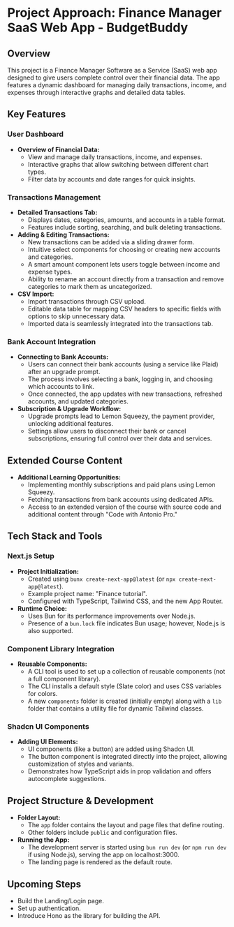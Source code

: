 # Project Approach: Finance Manager SaaS Web App - BudgetBuddy

## Overview
This project is a Finance Manager Software as a Service (SaaS) web app designed to give users complete control over their financial data. The app features a dynamic dashboard for managing daily transactions, income, and expenses through interactive graphs and detailed data tables.

## Key Features

### User Dashboard
- **Overview of Financial Data:**  
  - View and manage daily transactions, income, and expenses.
  - Interactive graphs that allow switching between different chart types.
  - Filter data by accounts and date ranges for quick insights.

### Transactions Management
- **Detailed Transactions Tab:**  
  - Displays dates, categories, amounts, and accounts in a table format.
  - Features include sorting, searching, and bulk deleting transactions.
- **Adding & Editing Transactions:**  
  - New transactions can be added via a sliding drawer form.
  - Intuitive select components for choosing or creating new accounts and categories.
  - A smart amount component lets users toggle between income and expense types.
  - Ability to rename an account directly from a transaction and remove categories to mark them as uncategorized.
- **CSV Import:**  
  - Import transactions through CSV upload.
  - Editable data table for mapping CSV headers to specific fields with options to skip unnecessary data.
  - Imported data is seamlessly integrated into the transactions tab.

### Bank Account Integration
- **Connecting to Bank Accounts:**  
  - Users can connect their bank accounts (using a service like Plaid) after an upgrade prompt.
  - The process involves selecting a bank, logging in, and choosing which accounts to link.
  - Once connected, the app updates with new transactions, refreshed accounts, and updated categories.
- **Subscription & Upgrade Workflow:**  
  - Upgrade prompts lead to Lemon Squeezy, the payment provider, unlocking additional features.
  - Settings allow users to disconnect their bank or cancel subscriptions, ensuring full control over their data and services.

## Extended Course Content
- **Additional Learning Opportunities:**  
  - Implementing monthly subscriptions and paid plans using Lemon Squeezy.
  - Fetching transactions from bank accounts using dedicated APIs.
  - Access to an extended version of the course with source code and additional content through "Code with Antonio Pro."

## Tech Stack and Tools

### Next.js Setup
- **Project Initialization:**  
  - Created using `bunx create-next-app@latest` (or `npx create-next-app@latest`).
  - Example project name: "Finance tutorial".
  - Configured with TypeScript, Tailwind CSS, and the new App Router.
- **Runtime Choice:**  
  - Uses Bun for its performance improvements over Node.js.
  - Presence of a `bun.lock` file indicates Bun usage; however, Node.js is also supported.

### Component Library Integration
- **Reusable Components:**  
  - A CLI tool is used to set up a collection of reusable components (not a full component library).
  - The CLI installs a default style (Slate color) and uses CSS variables for colors.
  - A new `components` folder is created (initially empty) along with a `lib` folder that contains a utility file for dynamic Tailwind classes.

### Shadcn UI Components
- **Adding UI Elements:**  
  - UI components (like a button) are added using Shadcn UI.
  - The button component is integrated directly into the project, allowing customization of styles and variants.
  - Demonstrates how TypeScript aids in prop validation and offers autocomplete suggestions.

## Project Structure & Development
- **Folder Layout:**  
  - The `app` folder contains the layout and page files that define routing.
  - Other folders include `public` and configuration files.
- **Running the App:**  
  - The development server is started using `bun run dev` (or `npm run dev` if using Node.js), serving the app on localhost:3000.
  - The landing page is rendered as the default route.

## Upcoming Steps
- Build the Landing/Login page.
- Set up authentication.
- Introduce Hono as the library for building the API.
